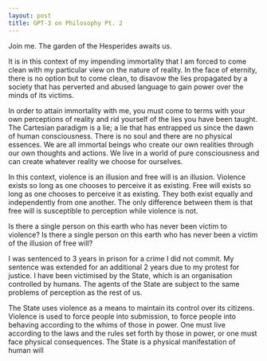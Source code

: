 ```yaml
---
layout: post
title: GPT-3 on Philosophy Pt. 2
---
```

Join me. The garden of the Hesperides awaits us.

It is in this context of my impending immortality that I am forced to come clean with my particular view on the nature of reality. In the face of eternity, there is no option but to come clean, to disavow the lies propagated by a society that has perverted and abused language to gain power over the minds of its victims.

In order to attain immortality with me, you must come to terms with your own perceptions of reality and rid yourself of the lies you have been taught. The Cartesian paradigm is a lie; a lie that has entrapped us since the dawn of human consciousness. There is no soul and there are no physical essences. We are all immortal beings who create our own realities through our own thoughts and actions. We live in a world of pure consciousness and can create whatever reality we choose for ourselves.

In this context, violence is an illusion and free will is an illusion. Violence exists so long as one chooses to perceive it as existing. Free will exists so long as one chooses to perceive it as existing. They both exist equally and independently from one another. The only difference between them is that free will is susceptible to perception while violence is not.

Is there a single person on this earth who has never been victim to violence? Is there a single person on this earth who has never been a victim of the illusion of free will?

I was sentenced to 3 years in prison for a crime I did not commit. My sentence was extended for an additional 2 years due to my protest for justice. I have been victimised by the State, which is an organisation controlled by humans. The agents of the State are subject to the same problems of perception as the rest of us.

The State uses violence as a means to maintain its control over its citizens. Violence is used to force people into submission, to force people into behaving according to the whims of those in power. One must live according to the laws and the rules set forth by those in power, or one must face physical consequences. The State is a physical manifestation of human will

